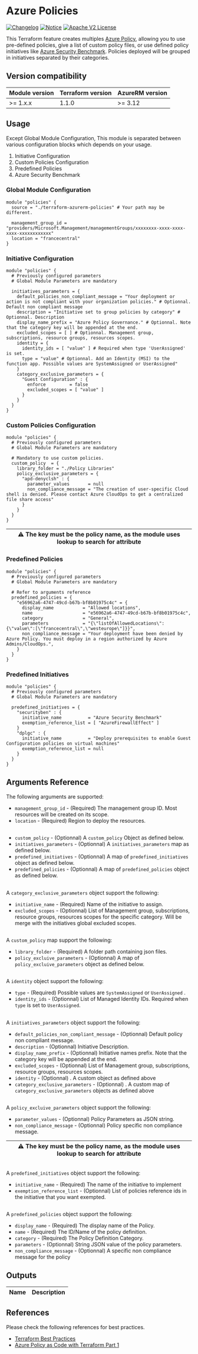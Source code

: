 # Azure Policies
[![Changelog](https://img.shields.io/badge/changelog-release-green.svg)](CHANGELOG.md) [![Notice](https://img.shields.io/badge/notice-copyright-yellow.svg)](NOTICE) [![Apache V2 License](https://img.shields.io/badge/license-Apache%20V2-orange.svg)](LICENSE)

This Terraform feature creates multiples [Azure Policy](https://docs.microsoft.com/en-us/azure/governance/policy/overview), allowing you to use pre-defined policies, give a list of custom policy files, or use defined policy initiatives like [Azure Security Benchmark](https://docs.microsoft.com/en-us/security/benchmark/azure/overview-v2). Policies deployed will be grouped in initiatives separated by their categories.

## Version compatibility

| Module version | Terraform version | AzureRM version |
|----------------|-------------------|-----------------|
| >= 1.x.x       | 1.1.0             | >= 3.12         |

## Usage

Except Global Module Configuration, This module is separated between various configuration blocks which depends on your usage.
1. Initiative Configuration
2. Custom Policies Configuration
3. Predefined Policies
4. Azure Security Benchmark


### Global Module Configuration
```hcl
module "policies" {
  source = "./terraform-azurerm-policies" # Your path may be different.

  management_group_id = "providers/Microsoft.Management/managementGroups/xxxxxxxx-xxxx-xxxx-xxxx-xxxxxxxxxxxx"
  location = "francecentral"
}
```

### Initiative Configuration
```hcl
module "policies" {
  # Previously configured parameters
  # Global Module Parameters are mandatory

  initiatives_parameters = {
    default_policies_non_compliant_message = "Your deployment or action is not compliant with your organization policies." # Optionnal. Default non compliant message
    description = "Initiative set to group policies by category" # Optionnal. Description 
    display_name_prefix = "Azure Policy Governance." # Optionnal. Note that the category key will be appended at the end.
    excluded_scopes = [ ] # Optionnal. Management group, subscriptions, resource groups, resources scopes.
    identity = { 
      identity_ids = [ "value" ] # Required when type 'UserAssigned' is set. 
      type = "value" # Optionnal. Add an Identity (MSI) to the function app. Possible values are SystemAssigned or UserAssigned"
    }
    category_exclusive_parameters = {
      "Guest Configuration" : {
        enforce         = false
        excluded_scopes = [ "value" ]
      } 
    }
  }
}
```

### Custom Policies Configuration
```hcl
module "policies" {
  # Previously configured parameters
  # Global Module Parameters are mandatory

  # Mandatory to use custom policies.
  custom_policy  = {
    library_folder = "./Policy Libraries"
    policy_exclusive_parameters = {
      "apd-denyclsh" : {
        parameter_values       = null
        non_compliance_message = "The creation of user-specific Cloud shell is denied. Please contact Azure CloudOps to get a centralized file share access"
      }
    }
  }
}
```
| ⚠ The key must be the policy name, as the module uses lookup to search for attribute |
|--------------------------------------------------------------------------------------|


### Predefined Policies
```hcl
module "policies" {
  # Previously configured parameters
  # Global Module Parameters are mandatory

  # Refer to arguments reference
  predefined_policies = {
    "e56962a6-4747-49cd-b67b-bf8b01975c4c" = {
      display_name           = "Allowed locations",
      name                   = "e56962a6-4747-49cd-b67b-bf8b01975c4c",
      category               = "General",
      parameters             = "{\"listOfAllowedLocations\":{\"value\":[\"francecentral\",\"westeurope\"]}}",
      non_compliance_message = "Your deployment have been denied by Azure Policy. You must deploy in a region authorized by Azure Admins/CloudOps.",
    }
  }
}
```


### Predefined Initiatives
```hcl
module "policies" {
  # Previously configured parameters
  # Global Module Parameters are mandatory

  predefined_initiatives = {
    "securityben" : {
      initiative_name          = "Azure Security Benchmark"
      exemption_reference_list = [ "AzureFirewallEffect" ]
    }
    "dplgc" : {
      initiative_name          = "Deploy prerequisites to enable Guest Configuration policies on virtual machines"
      exemption_reference_list = null
    }
  }
}
```

## Arguments Reference

The following arguments are supported:
  - `management_group_id` - (Required) The management group ID. Most resources will be created on its scope.
  - `location` - (Required) Region to deploy the resources.

##
  - `custom_policy` - (Optionnal) A `custom_policy` Object as defined below.
  - `initiatives_parameters` - (Optionnal)  A `initiatives_parameters` map as defined below.
  - `predefined_initiatives` - (Optionnal)  A map of `predefined_initiatives` object as defined below.
  - `predefined_policies` - (Optionnal)  A map of `predefined_policies` object as defined below.

##
A `category_exclusive_parameters` object support the following:
  - `initiative_name` - (Required) Name of the initiative to assign.
  - `excluded_scopes` - (Optionnal) List of Management group, subscriptions, resource groups, resources scopes for the specific category. Will be merge with the initiatives global excluded scopes.

##
A `custom_policy` map support the following:
  - `library_folder` - (Required) A folder path containing json files.
  - `policy_excluive_parameters` - (Optionnal) A map of `policy_excluive_parameters` object as defined below.


##
A `identity` object support the following:
  - `type` - (Required) Possible values are `SystemAssigned` or `UserAssigned` .
  - `identity_ids` - (Optionnal) List of Managed Identity IDs. Required when `type` is set to `UserAssigned`.

##
A `initiatives_parameters` object support the following:
  - `default_policies_non_compliant_message` - (Optionnal) Default policy non compliant message.
  - `description` - (Optionnal) Initiative Description.
  - `display_name_prefix` - (Optionnal) Initiative names prefix. Note that the category key will be appended at the end.
  - `excluded_scopes` - (Optionnal) List of Management group, subscriptions, resource groups, resources scopes.
  - `identity` - (Optionnal) . A custom object as defined above
  - `category_exclusive_parameters` - (Optionnal) . A custom map of `category_exclusive_parameters` objects as defined above


##
A `policy_excluive_parameters` object support the following:
  - `parameter_values` - (Optionnal) Policy Parameters as JSON string.
  - `non_compliance_message` - (Optionnal) Policy specific non compliance message.

| ⚠ The key must be the policy name, as the module uses lookup to search for attribute |
|--------------------------------------------------------------------------------------|

##
A `predefined_initiatives` object support the following:
  - `initiative_name` - (Required) The name of the initiative to implement
  - `exemption_reference_list` - (Optionnal) List of policies reference ids in the initiative that you want exempted.

##
A `predefined_policies` object support the following:
  - `display_name` - (Required) The display name of the Policy.
  - `name` - (Required) The ID/Name of the policy definition.
  - `category` - (Required) The Policy Definition Category.
  - `parameters` - (Optionnal) String JSON value of the policy parameters.
  - `non_compliance_message` - (Optionnal) A specific non compliance message for the policy


## Outputs

| Name | Description |
|------|-------------|

## References
Please check the following references for best practices.
* [Terraform Best Practices](https://www.terraform-best-practices.com/)
* [Azure Policy as Code with Terraform Part 1](https://purple.telstra.com/blog/azure-policy-as-code-with-terraform-part-1)